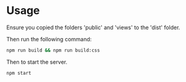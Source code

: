 # Usage

Ensure you copied the folders 'public' and 'views' to the 'dist' folder.

Then run the following command:

```bash
npm run build && npm run build:css
```

Then to start the server.

```bash
npm start
```
